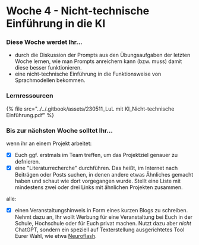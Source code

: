 # Woche 4 - Nicht-technische Einführung in die KI

### Diese Woche werdet Ihr...

* durch die Diskussion der Prompts aus den Übungsaufgaben der letzten Woche lernen, wie man Prompts anreichern kann (bzw. muss) damit diese besser funktionieren.
* eine nicht-technische Einführung in die Funktionsweise von Sprachmodellen bekommen.

### Lernressourcen

{% file src="../../.gitbook/assets/230511_LuL mit KI_Nicht-technische Einführung.pdf" %}



### Bis zur nächsten Woche solltet Ihr...

wenn ihr an einem Projekt arbeitet:

* [x] Euch ggf. erstmals im Team treffen, um das Projektziel genauer zu defnieren.
* [x] eine "Literaturrecherche" durchführen. Das heißt, im Internet nach Beiträgen oder Posts suchen, in denen andere etwas Ähnliches gemacht haben und schaut wie dort vorgegangen wurde. Stellt eine Liste mit mindestens zwei oder drei Links mit ähnlichen Projekten zusammen.

alle:

* [x] einen Veranstaltungshinweis in Form eines kurzen Blogs zu schreiben.\
  Nehmt dazu an, Ihr wollt Werbung für eine Veranstaltung bei Euch in der Schule, Hochschule oder für Euch privat machen. Nutzt dazu aber _nicht_ ChatGPT, sondern ein speziell auf Texterstellung ausgerichtetes Tool Eurer Wahl, wie etwa [Neuroflash](https://app.neuro-flash.com/free).
